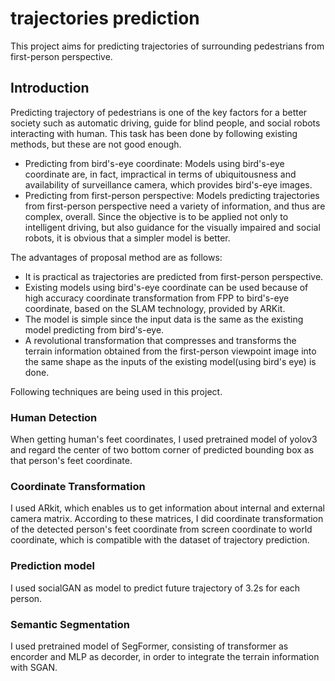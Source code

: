 # trajectories prediction

This project aims for predicting trajectories of surrounding pedestrians from first-person perspective.

## Introduction
Predicting trajectory of pedestrians is one of the key factors for a better society such as automatic driving, guide for blind people, and social robots interacting with human. This task has been done by following existing methods, but these are not good enough.

- Predicting from bird's-eye coordinate:
Models using bird's-eye coordinate are, in fact, impractical in terms of ubiquitousness and availability of surveillance camera, which provides bird's-eye images.
- Predicting from first-person perspective:
Models predicting trajectories from first-person perspective need a variety of information, and thus are complex, overall. Since the objective is to be applied not only to intelligent driving, but also guidance for the visually impaired and social robots, it is obvious that a simpler model is better.

The advantages of proposal method are as follows:
- It is practical as trajectories are predicted from first-person perspective.
- Existing models using bird's-eye coordinate can be used because of high accuracy coordinate transformation from FPP to bird's-eye coordinate, based on the SLAM technology, provided by ARKit.
- The model is simple since the input data is the same as the existing model predicting from bird's-eye.
- A revolutional transformation that compresses and transforms the terrain information obtained from the first-person viewpoint image into the same shape as the inputs of the existing model(using bird's eye) is done.

Following techniques are being used in this project.
### Human Detection
When getting human's feet coordinates, I used pretrained model of yolov3 and regard the center of two bottom corner of predicted bounding box as that person's feet coordinate.

### Coordinate Transformation
I used ARkit, which enables us to get information about internal and external camera matrix. According to these matrices, I did coordinate transformation of the detected person's feet coordinate from screen coordinate to world coordinate, which is compatible with the dataset of trajectory prediction.

### Prediction model
I used socialGAN as model to predict future trajectory of 3.2s for each person.

### Semantic Segmentation
I used pretrained model of SegFormer, consisting of transformer as encorder and MLP as decorder, in order to integrate the terrain information with SGAN.
